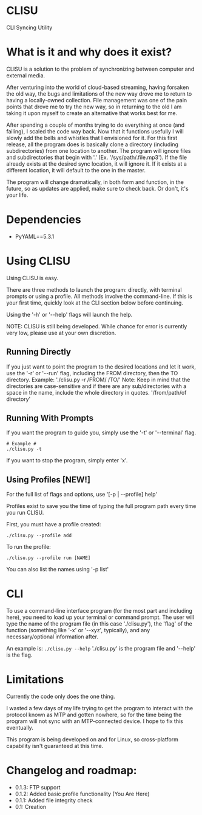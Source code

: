 # CLISU
CLI Syncing Utility

# What is it and why does it exist?
CLISU is a solution to the problem of synchronizing between computer and external media.

After venturing into the world of cloud-based streaming, having forsaken the old way, the bugs and limitations of the new way drove me to return to having a locally-owned collection. File management was one of the pain points that drove me to try the new way, so in returning to the old I am taking it upon myself to create an alternative that works best for me.

After spending a couple of months trying to do everything at once (and failing), I scaled the code way back. Now that it functions usefully I will slowly add the bells and whistles that I envisioned for it. For this first release, all the program does is basically clone a directory (including subdirectories) from one location to another. The program will ignore files and subdirectories that begin with '.' (Ex. '/sys/path/.file.mp3'). If the file already exists at the desired sync location, it will ignore it. If it exists at a different location, it will default to the one in the master.

The program will change dramatically, in both form and function, in the future, so as updates are applied, make sure to check back. Or don't, it's your life.

# Dependencies

- PyYAML==5.3.1

# Using CLISU
Using CLISU is easy.

There are three methods to launch the program: directly, with terminal prompts or using a profile. All methods involve the command-line. If this is your first time, quickly look at the CLI section below before continuing.

Using the '-h' or '--help' flags will launch the help.

NOTE: CLISU is still being developed. While chance for error is currently very low, please use at your own discretion.

## Running Directly
If you just want to point the program to the desired locations and let it work, use the '-r' or '--run' flag, including the FROM directory, then the TO directory.
Example: './clisu.py -r /FROM/ /TO/'
Note: Keep in mind that the directories are case-sensitive and if there are any sub/directories with a space in the name, include the whole directory in quotes. '/from/path/of directory'

## Running With Prompts
If you want the program to guide you, simply use the '-t' or '--terminal' flag.
```
# Example #
./clisu.py -t
```

If you want to stop the program, simply enter 'x'.

## Using Profiles [NEW!]

For the full list of flags and options, use '[-p | --profile] help'

Profiles exist to save you the time of typing the full program path every time you run CLISU.

First, you must have a profile created:
```
./clisu.py --profile add
```

To run the profile:
```
./clisu.py --profile run [NAME]
```

You can also list the names using '-p list'


# CLI

To use a command-line interface program (for the most part and including here), you need to load up your terminal or command prompt. The user will type the name of the program file (in this case './clisu.py'), the 'flag' of the function (something like '-x' or '--xyz', typically), and any necessary/optional information after.

An example is:
```./clisu.py --help```
'./clisu.py' is the program file and '--help' is the flag.

# Limitations
Currently the code only does the one thing.

I wasted a few days of my life trying to get the program to interact with the protocol known as MTP and gotten nowhere, so for the time being the program will not sync with an MTP-connected device. I hope to fix this eventually.

This program is being developed on and for Linux, so cross-platform capability isn't guaranteed at this time.

# Changelog and roadmap:

- 0.1.3: FTP support
- 0.1.2: Added basic profile functionality (You Are Here)
- 0.1.1: Added file integrity check
- 0.1: Creation
